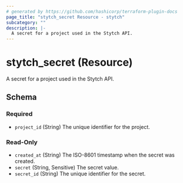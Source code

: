 ```yaml
---
# generated by https://github.com/hashicorp/terraform-plugin-docs
page_title: "stytch_secret Resource - stytch"
subcategory: ""
description: |-
  A secret for a project used in the Stytch API.
---
```


# stytch_secret (Resource)

A secret for a project used in the Stytch API.



<!-- schema generated by tfplugindocs -->
## Schema

### Required

- `project_id` (String) The unique identifier for the project.

### Read-Only

- `created_at` (String) The ISO-8601 timestamp when the secret was created.
- `secret` (String, Sensitive) The secret value.
- `secret_id` (String) The unique identifier for the secret.
